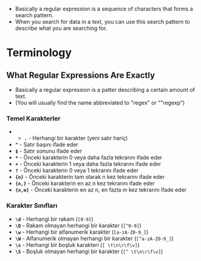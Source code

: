 - Basically a regular expression is a sequence of characters that forms a search pattern.
- When you search for data in a text, you can use this search pattern to describe what you are searching for.
# Terminology 
## What Regular Expressions Are Exactly
- Basically a regular expression is a patter describing a certain amount of text.
- (You will usually find the name abbreviated to "regex" or ""regexp")

### Temel Karakterler
 - - **`.`** - Herhangi bir karakter (yeni satır hariç)
- **`^`** - Satır başını ifade eder
- **`$`** - Satır sonunu ifade eder
- **`*`** - Önceki karakterin 0 veya daha fazla tekrarını ifade eder
- **`+`** - Önceki karakterin 1 veya daha fazla tekrarını ifade eder
- **`?`** - Önceki karakterin 0 veya 1 tekrarını ifade eder
- **`{n}`** - Önceki karakterin tam olarak n kez tekrarını ifade eder
- **`{n,}`** - Önceki karakterin en az n kez tekrarını ifade eder
- **`{n,m}`** - Önceki karakterin en az n, en fazla m kez tekrarını ifade eder

### Karakter Sınıfları

- **`\d`** - Herhangi bir rakam (`[0-9]`)
- **`\D`** - Rakam olmayan herhangi bir karakter (`[^0-9]`)
- **`\w`** - Herhangi bir alfanumerik karakter (`[a-zA-Z0-9_]`)
- **`\W`** - Alfanumerik olmayan herhangi bir karakter (`[^a-zA-Z0-9_]`)
- **`\s`** - Herhangi bir boşluk karakteri (`[ \t\n\r\f\v]`)
- **`\S`** - Boşluk olmayan herhangi bir karakter (`[^ \t\n\r\f\v]`)
